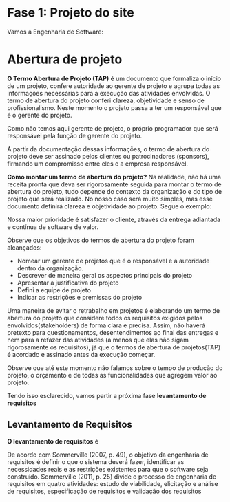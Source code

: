 # Fase 1: Projeto do site

Vamos a Engenharia de Software:

# Abertura de projeto

**O Termo Abertura de Projeto (TAP)** é um documento que formaliza o início de um projeto, confere autoridade ao gerente de projeto e agrupa todas as informações necessárias para a execução das atividades envolvidas. O termo de abertura do projeto conferi clareza, objetividade e senso de profissionalismo. Neste momento o projeto passa a ter um responsável que é o gerente do projeto.

Como não temos aqui gerente de projeto, o próprio programador que será responsável pela função de gerente do projeto.

A partir da documentação dessas informações, o termo de abertura do projeto deve ser assinado pelos
clientes ou patrocinadores (sponsors), firmando um compromisso entre eles e a empresa responsável.

**Como montar um termo de abertura do projeto?**
Na realidade, não há uma receita pronta que deva ser rigorosamente seguida para montar o termo de abertura do projeto, tudo depende do contexto da organização e do tipo de projeto que será realizado. No nosso caso será muito simples, mas esse documento definirá clareza e objetividade ao projeto. Segue o exemplo: 

Nossa maior prioridade é satisfazer o cliente, através da entrega adiantada e contínua de software de valor.


Observe que os objetivos do termos de abertura do projeto foram alcançados:
* Nomear um gerente de projetos que é o responsável e a autoridade dentro da organização.
* Descrever de maneira geral os aspectos principais do projeto
* Apresentar a justificativa do projeto
* Defini a equipe de projeto
* Indicar as restrições e premissas do projeto

Uma maneira de evitar o retrabalho em projetos é elaborando um termo de abertura do projeto que considere todos os requisitos exigidos pelos envolvidos(stakeholders) de forma clara e precisa. Assim, não haverá pretexto para questionamentos, desentendimentos ao final das entregas e nem para a refazer das atividades (a menos que elas não sigam rigorosamente os requisitos), já que o termos de abertura de projetos(TAP) é acordado e assinado antes da execução começar.

Observe que até este momento não falamos sobre o tempo de produção do projeto, o orçamento e de todas as funcionalidades que agregem valor ao projeto.

Tendo isso esclarecido, vamos partir a próxima fase **levantamento de requisitos** 

## Levantamento de Requisitos

**O levantamento de requisitos** é 

De acordo com Sommerville (2007, p. 49), o objetivo da engenharia de requisitos é definir o que o sistema deverá fazer, identificar as necessidades reais e as restrições existentes para que o software seja construído. Sommerville (2011, p. 25) divide o processo de engenharia de requisitos em quatro atividades: estudo de viabilidade, elicitação e análise de requisitos, especificação de requisitos e validação dos requisitos 
